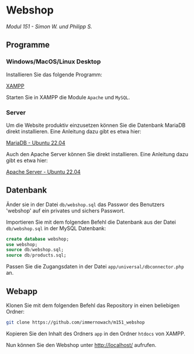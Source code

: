 # Webshop
*Modul 151 - Simon W. und Philipp S.*

## Programme

### Windows/MacOS/Linux Desktop

Installieren Sie das folgende Programm: 

[XAMPP](https://www.apachefriends.org/de/index.html)

Starten Sie in XAMPP die Module `Apache` und `MySQL`.

### Server

Um die Website produktiv einzusetzen können Sie die Datenbank MariaDB direkt installieren. Eine Anleitung dazu gibt es etwa hier:

[MariaDB - Ubuntu 22.04](https://www.digitalocean.com/community/tutorials/how-to-install-mariadb-on-ubuntu-20-04)

Auch den Apache Server können Sie direkt installieren. Eine Anleitung dazu gibt es etwa hier:

[Apache Server - Ubuntu 22.04](https://www.digitalocean.com/community/tutorials/how-to-install-the-apache-web-server-on-ubuntu-22-04)

## Datenbank

Änder sie in der Datei `db/webshop.sql` das Passwor des Benutzers 'webshop' auf ein privates und sichers Passwort.

Importieren Sie mit dem folgenden Befehl die Datenbank aus der Datei `db/webshop.sql` in der MySQL Datenbank:

```SQL
create database webshop;
use webshop;
source db/webshop.sql;
source db/products.sql;
```

Passen Sie die Zugangsdaten in der Datei `app/universal/dbconnector.php` an.

## Webapp

Klonen Sie mit dem folgenden Befehl das Repository in einen beliebigen Ordner:

```bash
git clone https://github.com/immernowach/m151_webshop
```

Kopieren Sie den Inhalt des Ordners `app` in den Ordner `htdocs` von XAMPP.

Nun können Sie den Webshop unter [http://localhost/](http://localhost/) aufrufen.